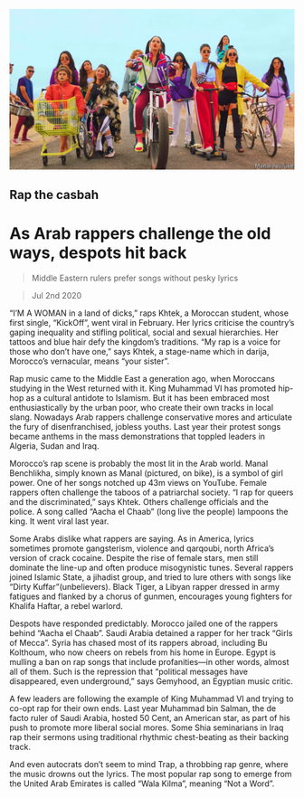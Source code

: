 ![](./images/20200704_MAP002_0.jpg)

## Rap the casbah

# As Arab rappers challenge the old ways, despots hit back

> Middle Eastern rulers prefer songs without pesky lyrics

> Jul 2nd 2020

“I’M A WOMAN in a land of dicks,” raps Khtek, a Moroccan student, whose first single, “KickOff”, went viral in February. Her lyrics criticise the country’s gaping inequality and stifling political, social and sexual hierarchies. Her tattoos and blue hair defy the kingdom’s traditions. “My rap is a voice for those who don’t have one,” says Khtek, a stage-name which in darija, Morocco’s vernacular, means “your sister”.

Rap music came to the Middle East a generation ago, when Moroccans studying in the West returned with it. King Muhammad VI has promoted hip-hop as a cultural antidote to Islamism. But it has been embraced most enthusiastically by the urban poor, who create their own tracks in local slang. Nowadays Arab rappers challenge conservative mores and articulate the fury of disenfranchised, jobless youths. Last year their protest songs became anthems in the mass demonstrations that toppled leaders in Algeria, Sudan and Iraq.

Morocco’s rap scene is probably the most lit in the Arab world. Manal Benchlikha, simply known as Manal (pictured, on bike), is a symbol of girl power. One of her songs notched up 43m views on YouTube. Female rappers often challenge the taboos of a patriarchal society. “I rap for queers and the discriminated,” says Khtek. Others challenge officials and the police. A song called “Aacha el Chaab” (long live the people) lampoons the king. It went viral last year.

Some Arabs dislike what rappers are saying. As in America, lyrics sometimes promote gangsterism, violence and qarqoubi, north Africa’s version of crack cocaine. Despite the rise of female stars, men still dominate the line-up and often produce misogynistic tunes. Several rappers joined Islamic State, a jihadist group, and tried to lure others with songs like “Dirty Kuffar”(unbelievers). Black Tiger, a Libyan rapper dressed in army fatigues and flanked by a chorus of gunmen, encourages young fighters for Khalifa Haftar, a rebel warlord.

Despots have responded predictably. Morocco jailed one of the rappers behind “Aacha el Chaab”. Saudi Arabia detained a rapper for her track “Girls of Mecca”. Syria has chased most of its rappers abroad, including Bu Kolthoum, who now cheers on rebels from his home in Europe. Egypt is mulling a ban on rap songs that include profanities—in other words, almost all of them. Such is the repression that “political messages have disappeared, even underground,” says Gemyhood, an Egyptian music critic.

A few leaders are following the example of King Muhammad VI and trying to co-opt rap for their own ends. Last year Muhammad bin Salman, the de facto ruler of Saudi Arabia, hosted 50 Cent, an American star, as part of his push to promote more liberal social mores. Some Shia seminarians in Iraq rap their sermons using traditional rhythmic chest-beating as their backing track.

And even autocrats don’t seem to mind Trap, a throbbing rap genre, where the music drowns out the lyrics. The most popular rap song to emerge from the United Arab Emirates is called “Wala Kilma”, meaning “Not a Word”.